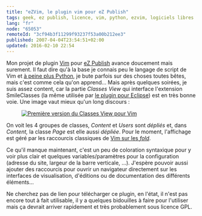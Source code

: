 ```yaml
---
title: "eZVim, le plugin vim pour eZ Publish"
tags: geek, ez publish, licence, vim, python, ezvim, logiciels libres
lang: "fr"
node: "65053"
remoteId: "3cf94b3f11299f93237f53a00b212ee3"
published: 2007-04-04T23:54:51+02:00
updated: 2016-02-10 22:54
---
```

 
Mon projet de plugin [Vim](/tag/vim/) pour [eZ Publish](/tag/ez-publish/) avance
doucement mais surement. Il faut dire qu'à la base je connais peu le langage de
script de Vim et [à peine plus Python](/post/vers-un-plugin-ezvim), je bute
parfois sur des choses toutes bêtes, mais c'est comme cela qu'on apprend… Mais
après quelques soirées, je suis assez content, car la partie *Classes View* qui
interface l'extension SmileClasses (la même utilisée par [le plugin pour
Eclipse](http://smile-ez-plugin.sourceforge.net/)) est en très bonne voie. Une
image vaut mieux qu'un long discours&nbsp;:

<figure class="object-center"><a href="/images/premiere-version-du-classes-view-pour-vim.png"><img loading="lazy" src="/images/660x/premiere-version-du-classes-view-pour-vim.png" alt="Première version du Classes View pour Vim">
</a></figure>

On voit les 4 groupes de classes, *Content* et *Users* sont *dépliés* et, dans
*Content,* la classe *Page* est elle aussi *dépliée*. Pour le moment,
l'affichage est géré par les raccourcis classiques de [Vim sur les
*fold*](http://vimdoc.sourceforge.net/htmldoc/usr_28.html).

 
Ce qu'il manque maintenant, c'est un peu de coloration syntaxique pour y voir
plus clair et quelques variables/paramètres pour la configuration (adresse du
site, largeur de la barre verticale, …). J'espère pouvoir aussi ajouter des
raccourcis pour ouvrir un navigateur directement sur les interfaces de
visualisation, d'éditions ou de documentation des différents éléments…

 
Ne cherchez pas de lien pour télécharger ce plugin, en l'état, il n'est pas
encore tout à fait utilisable, il y a quelques bidouilles à faire pour
l'utiliser mais ça devrait arriver rapidement et très probablement sous licence
GPL.

